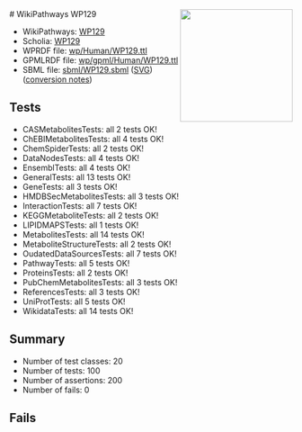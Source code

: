 <img style="float: right; width: 200px" src="../logo.png" />
# WikiPathways WP129

* WikiPathways: [WP129](https://identifiers.org/wikipathways:WP129)
* Scholia: [WP129](https://scholia.toolforge.org/wikipathways/WP129)
* WPRDF file: [wp/Human/WP129.ttl](../wp/Human/WP129.ttl)
* GPMLRDF file: [wp/gpml/Human/WP129.ttl](../wp/gpml/Human/WP129.ttl)
* SBML file: [sbml/WP129.sbml](../sbml/WP129.sbml) ([SVG](../sbml/WP129.svg)) ([conversion notes](../sbml/WP129.txt))

## Tests
* CASMetabolitesTests: all 2 tests OK!
* ChEBIMetabolitesTests: all 4 tests OK!
* ChemSpiderTests: all 2 tests OK!
* DataNodesTests: all 4 tests OK!
* EnsemblTests: all 4 tests OK!
* GeneralTests: all 13 tests OK!
* GeneTests: all 3 tests OK!
* HMDBSecMetabolitesTests: all 3 tests OK!
* InteractionTests: all 7 tests OK!
* KEGGMetaboliteTests: all 2 tests OK!
* LIPIDMAPSTests: all 1 tests OK!
* MetabolitesTests: all 14 tests OK!
* MetaboliteStructureTests: all 2 tests OK!
* OudatedDataSourcesTests: all 7 tests OK!
* PathwayTests: all 5 tests OK!
* ProteinsTests: all 2 tests OK!
* PubChemMetabolitesTests: all 3 tests OK!
* ReferencesTests: all 3 tests OK!
* UniProtTests: all 5 tests OK!
* WikidataTests: all 14 tests OK!


## Summary

* Number of test classes: 20
* Number of tests: 100
* Number of assertions: 200
* Number of fails: 0

## Fails

